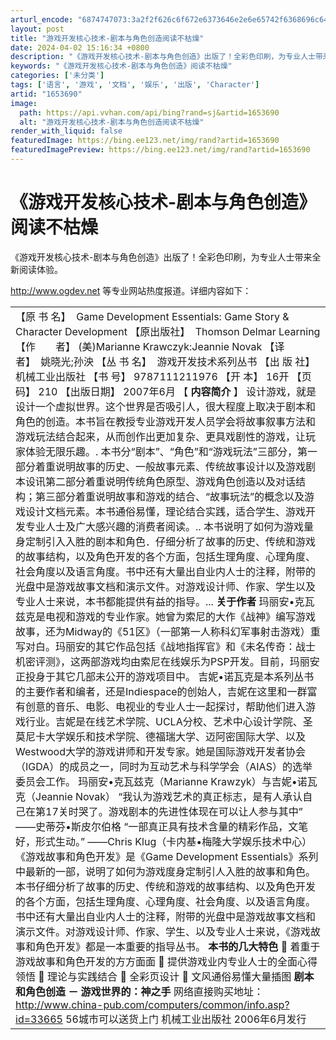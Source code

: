 ```yaml
---
arturl_encode: "6874747073:3a2f2f626c6f672e6373646e2e6e65742f6368696c64636865:6e2f61727469636c652f64657461696c732f31363533363930"
layout: post
title: "游戏开发核心技术-剧本与角色创造阅读不枯燥"
date: 2024-04-02 15:16:34 +0800
description: "《游戏开发核心技术-剧本与角色创造》出版了！全彩色印刷，为专业人士带来全新阅读体验。http://w"
keywords: "《游戏开发核心技术-剧本与角色创造》阅读不枯燥"
categories: ['未分类']
tags: ['语言', '游戏', '文档', '娱乐', '出版', 'Character']
artid: "1653690"
image:
  path: https://api.vvhan.com/api/bing?rand=sj&artid=1653690
  alt: "游戏开发核心技术-剧本与角色创造阅读不枯燥"
render_with_liquid: false
featuredImage: https://bing.ee123.net/img/rand?artid=1653690
featuredImagePreview: https://bing.ee123.net/img/rand?artid=1653690
---
```


# 《游戏开发核心技术-剧本与角色创造》阅读不枯燥

《游戏开发核心技术-剧本与角色创造》出版了！全彩色印刷，为专业人士带来全新阅读体验。

<http://www.ogdev.net>
等专业网站热度报道。详细内容如下：

|  |
| --- |
| 【原 书 名】  Game Development Essentials: Game Story & Character Development   【原出版社】  Thomson Delmar Learning   【作　　者】 (美)Marianne Krawczyk:Jeannie Novak   【译　　者】  姚晓光;孙泱   【丛 书 名】  游戏开发技术系列丛书   【出 版 社】  机械工业出版社   【书 号】 9787111211976   【开 本】 16开   【页 码】 210   【出版日期】 2007年6月  【 **内容简介** 】  设计游戏，就是设计一个虚拟世界。这个世界是否吸引人，很大程度上取决于剧本和角色的创造。本书旨在教授专业游戏开发人员学会将故事叙事方法和游戏玩法结合起来，从而创作出更加复杂、更具戏剧性的游戏，让玩家体验无限乐趣。.   本书分“剧本”、“角色”和“游戏玩法”三部分，第一部分着重说明故事的历史、一般故事元素、传统故事设计以及游戏剧本设讯第二部分着重说明传统角色原型、游戏角色创造以及对话结构；第三部分着重说明故事和游戏的结合、“故事玩法”的概念以及游戏设计文档元素。本书通俗易懂，理论结合实践，适合学生、游戏开发专业人士及广大感兴趣的消费者阅读。..   本书说明了如何为游戏量身定制引入入胜的剧本和角色．仔细分析了故事的历史、传统和游戏的故事结构，以及角色开发的各个方面，包括生理角度、心理角度、社会角度以及语言角度。书中还有大量出自业内人士的注释，附带的光盘中是游戏故事文档和演示文件。对游戏设计师、作家、学生以及专业人士来说，本书都能提供有益的指导。...  **关于作者**  玛丽安•克瓦兹克是电视和游戏的专业作家。她曾为索尼的大作《战神》编写游戏故事，还为Midway的《51区》（一部第一人称科幻军事射击游戏）重写对白。玛丽安的其它作品包括《战地指挥官》和《未名传奇：战士机密评测》，这两部游戏均由索尼在线娱乐为PSP开发。目前，玛丽安正投身于其它几部未公开的游戏项目中。   吉妮•诺瓦克是本系列丛书的主要作者和编者，还是Indiespace的创始人，吉妮在这里和一群富有创意的音乐、电影、电视业的专业人士一起探讨，帮助他们进入游戏行业。吉妮是在线艺术学院、UCLA分校、艺术中心设计学院、圣莫尼卡大学娱乐和技术学院、德福瑞大学、迈阿密国际大学、以及Westwood大学的游戏讲师和开发专家。她是国际游戏开发者协会（IGDA）的成员之一，同时为互动艺术与科学学会（AIAS）的选举委员会工作。  玛丽安•克瓦兹克（Marianne Krawzyk）与吉妮•诺瓦克（Jeannie Novak）  “我认为游戏艺术的真正标志，是有人承认自己在第17关时哭了。游戏剧本的先进性体现在可以让人参与其中”   ——史蒂芬•斯皮尔伯格  “一部真正具有技术含量的精彩作品，文笔好，形式生动。”   ——Chris Klug（卡内基•梅隆大学娱乐技术中心）  《游戏故事和角色开发》是《Game Development Essentials》系列中最新的一部，说明了如何为游戏度身定制引人入胜的故事和角色。本书仔细分析了故事的历史、传统和游戏的故事结构、以及角色开发的各个方面，包括生理角度、心理角度、社会角度、以及语言角度。书中还有大量出自业内人士的注释，附带的光盘中是游戏故事文档和演示文件。对游戏设计师、作家、学生、以及专业人士来说，《游戏故事和角色开发》都是一本重要的指导丛书。    **本书的几大特色**   着重于游戏故事和角色开发的方方面面    提供游戏业内专业人士的全面心得领悟    理论与实践结合    全彩页设计    文风通俗易懂大量插图  **剧本和角色创造 － 游戏世界的：神之手**  网络直接购买地址：   <http://www.china-pub.com/computers/common/info.asp?id=33665>   56城市可以送货上门  机械工业出版社 2006年6月发行 |